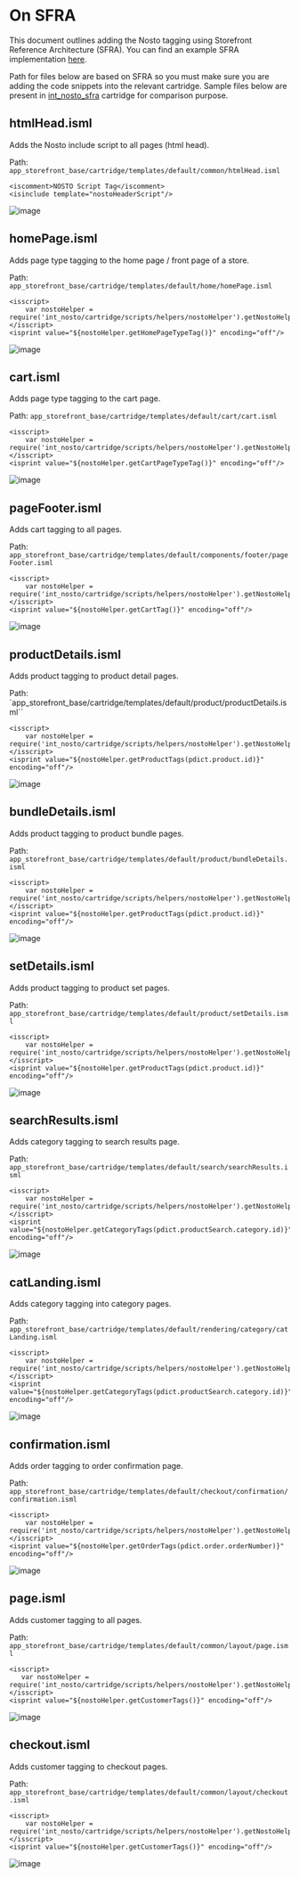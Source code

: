 # On SFRA

This document outlines adding the Nosto tagging using Storefront Reference Architecture \(SFRA\). You can find an example SFRA implementation [here](https://github.com/Nosto/nosto-sfcc/tree/master/cartridges/int_nosto_sfra/cartridge).

Path for files below are based on SFRA so you must make sure you are adding the code snippets into the relevant cartridge. Sample files below are present in [int\_nosto\_sfra](https://github.com/Nosto/nosto-sfcc/tree/master/cartridges/int_nosto_sfra/cartridge) cartridge for comparison purpose.

## htmlHead.isml

Adds the Nosto include script to all pages \(html head\).

Path: `app_storefront_base/cartridge/templates/default/common/htmlHead.isml`

```text
<iscomment>NOSTO Script Tag</iscomment>
<isinclude template="nostoHeaderScript"/>
```

![image](https://user-images.githubusercontent.com/15191701/53886996-fa60de80-4029-11e9-960d-ee5d5ef839cf.png)

## homePage.isml

Adds page type tagging to the home page / front page of a store.

Path: `app_storefront_base/cartridge/templates/default/home/homePage.isml`

```text
<isscript>
    var nostoHelper = require('int_nosto/cartridge/scripts/helpers/nostoHelper').getNostoHelper();
</isscript>
<isprint value="${nostoHelper.getHomePageTypeTag()}" encoding="off"/>
```

![image](https://user-images.githubusercontent.com/15191701/53887104-3dbb4d00-402a-11e9-984c-68d6536645fd.png)

## cart.isml

Adds page type tagging to the cart page.

Path: `app_storefront_base/cartridge/templates/default/cart/cart.isml`

```text
<isscript>
    var nostoHelper = require('int_nosto/cartridge/scripts/helpers/nostoHelper').getNostoHelper();
</isscript>
<isprint value="${nostoHelper.getCartPageTypeTag()}" encoding="off"/>
```

![image](https://user-images.githubusercontent.com/15191701/53887160-5c214880-402a-11e9-81a1-a7a2822f93fc.png)

## pageFooter.isml

Adds cart tagging to all pages.

Path: `app_storefront_base/cartridge/templates/default/components/footer/pageFooter.isml`

```text
<isscript>
    var nostoHelper = require('int_nosto/cartridge/scripts/helpers/nostoHelper').getNostoHelper();
</isscript>
<isprint value="${nostoHelper.getCartTag()}" encoding="off"/>
```

![image](https://user-images.githubusercontent.com/15191701/53887203-76f3bd00-402a-11e9-9508-78e0c1c16da1.png)

## productDetails.isml

Adds product tagging to product detail pages.

Path: \`app\_storefront\_base/cartridge/templates/default/product/productDetails.isml\`\`

```text
<isscript>
    var nostoHelper = require('int_nosto/cartridge/scripts/helpers/nostoHelper').getNostoHelper();
</isscript>
<isprint value="${nostoHelper.getProductTags(pdict.product.id)}" encoding="off"/>
```

![image](https://user-images.githubusercontent.com/15191701/53887252-9559b880-402a-11e9-9060-e5bc1c83195c.png)

## bundleDetails.isml

Adds product tagging to product bundle pages.

Path: `app_storefront_base/cartridge/templates/default/product/bundleDetails.isml`

```text
<isscript>
    var nostoHelper = require('int_nosto/cartridge/scripts/helpers/nostoHelper').getNostoHelper();
</isscript>
<isprint value="${nostoHelper.getProductTags(pdict.product.id)}" encoding="off"/>
```

![image](https://user-images.githubusercontent.com/15191701/53887312-b0c4c380-402a-11e9-8404-267e2a9f0a06.png)

## setDetails.isml

Adds product tagging to product set pages.

Path: `app_storefront_base/cartridge/templates/default/product/setDetails.isml`

```text
<isscript>
    var nostoHelper = require('int_nosto/cartridge/scripts/helpers/nostoHelper').getNostoHelper();
</isscript>
<isprint value="${nostoHelper.getProductTags(pdict.product.id)}" encoding="off"/>
```

![image](https://user-images.githubusercontent.com/15191701/53887359-c33efd00-402a-11e9-8a9c-8b3263056f62.png)

## searchResults.isml

Adds category tagging to search results page.

Path: `app_storefront_base/cartridge/templates/default/search/searchResults.isml`

```text
<isscript>
    var nostoHelper = require('int_nosto/cartridge/scripts/helpers/nostoHelper').getNostoHelper();
</isscript>
<isprint value="${nostoHelper.getCategoryTags(pdict.productSearch.category.id)}" encoding="off"/>
```

![image](https://user-images.githubusercontent.com/15191701/53887413-e36ebc00-402a-11e9-9d58-48807752162f.png)

## catLanding.isml

Adds category tagging into category pages.

Path: `app_storefront_base/cartridge/templates/default/rendering/category/catLanding.isml`

```text
<isscript>
    var nostoHelper = require('int_nosto/cartridge/scripts/helpers/nostoHelper').getNostoHelper();
</isscript>
<isprint value="${nostoHelper.getCategoryTags(pdict.productSearch.category.id)}" encoding="off"/>
```

![image](https://user-images.githubusercontent.com/15191701/53887445-faada980-402a-11e9-871b-cf6d06f036be.png)

## confirmation.isml

Adds order tagging to order confirmation page.

Path: `app_storefront_base/cartridge/templates/default/checkout/confirmation/confirmation.isml`

```text
<isscript>
    var nostoHelper = require('int_nosto/cartridge/scripts/helpers/nostoHelper').getNostoHelper();
</isscript>
<isprint value="${nostoHelper.getOrderTags(pdict.order.orderNumber)}" encoding="off"/>
```

![image](https://user-images.githubusercontent.com/15191701/53887510-1ca72c00-402b-11e9-8718-e0b318ae4bb5.png)

## page.isml

Adds customer tagging to all pages.

Path: `app_storefront_base/cartridge/templates/default/common/layout/page.isml`

```text
<isscript>
   var nostoHelper = require('int_nosto/cartridge/scripts/helpers/nostoHelper').getNostoHelper();
</isscript>
<isprint value="${nostoHelper.getCustomerTags()}" encoding="off"/>
```

![image](https://user-images.githubusercontent.com/15191701/53887548-347eb000-402b-11e9-94d6-8e6c0182877c.png)

## checkout.isml

Adds customer tagging to checkout pages.

Path: `app_storefront_base/cartridge/templates/default/common/layout/checkout.isml`

```text
<isscript>
    var nostoHelper = require('int_nosto/cartridge/scripts/helpers/nostoHelper').getNostoHelper();
</isscript>
<isprint value="${nostoHelper.getCustomerTags()}" encoding="off"/>
```

![image](https://user-images.githubusercontent.com/15191701/53887641-5bd57d00-402b-11e9-8179-eaef5edc4ff2.png)

